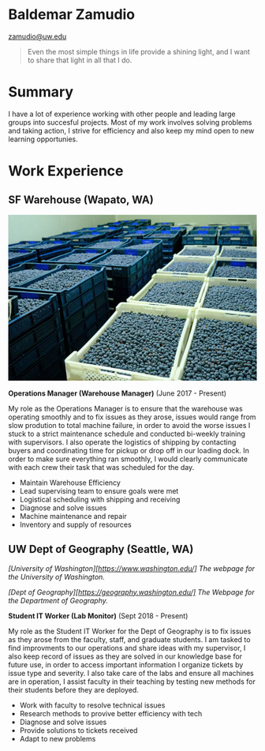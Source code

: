# Baldemar Zamudio

zamudio@uw.edu

> Even the most simple things in life provide a shining light, and I want to share that light in all that I do.

# Summary

I have a lot of experience working with other people and leading large groups into succesful projects. Most of my work involves solving problems and taking action, I strive for efficiency and also keep my mind open to new learning opportunies.

# Work Experience

## SF Warehouse (Wapato, WA)

![A Warehouse](/files/warehouse.jpg)


**Operations Manager (Warehouse Manager)** (June 2017 - Present)

My role as the Operations Manager is to ensure that the warehouse was operating smoothly and to fix issues as they arose, issues would range from slow prodution to total machine failure, in order to avoid the worse issues I stuck to a strict maintenance schedule and conducted bi-weekly training with supervisors. I also operate the logistics of shipping by contacting buyers and coordinating time for pickup or drop off in our loading dock. In order to make sure everything ran smoothly, I would clearly communicate with each crew their task that was scheduled for the day.

- Maintain Warehouse Efficiency
- Lead supervising team to ensure goals were met
- Logistical scheduling with shipping and receiving
- Diagnose and solve issues
- Machine maintenance and repair
- Inventory and supply of resources

## UW Dept of Geography (Seattle, WA)

*[University of Washington][https://www.washington.edu/] The webpage for the University of Washington.*

*[Dept of Geography][https://geography.washington.edu/] The Webpage for the Department of Geography.*

**Student IT Worker (Lab Monitor)** (Sept 2018 - Present)

My role as the Student IT Worker for the Dept of Geography is to fix issues as they arose from the faculty, staff, and graduate students. I am tasked to find improvments to our operations and share ideas with my supervisor, I also keep record of issues as they are solved in our knowledge base for future use, in order to access important information I organize tickets by issue type and severity. I also take care of the labs and ensure all machines are in operation, I assist faculty in their teaching by testing new methods for their students before they are deployed.

- Work with faculty to resolve technical issues
- Research methods to provive better efficiency with tech
- Diagnose and solve issues
- Provide solutions to tickets received
- Adapt to new problems

